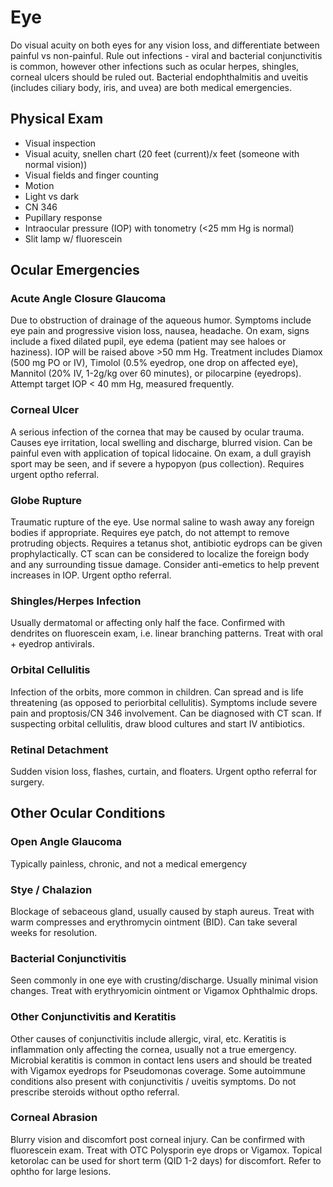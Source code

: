 # Eye 
Do visual acuity on both eyes for any vision loss, and differentiate between painful vs non-painful. Rule out infections - viral and bacterial conjunctivitis is common, however other infections such as ocular herpes, shingles, corneal ulcers should be ruled out. Bacterial endophthalmitis and uveitis (includes ciliary body, iris, and uvea) are both medical emergencies. 

## Physical Exam
- Visual inspection
- Visual acuity, snellen chart (20 feet (current)/x feet (someone with normal vision))
- Visual fields and finger counting
- Motion
- Light vs dark
- CN 346
- Pupillary response
- Intraocular pressure (IOP) with tonometry (<25 mm Hg is normal)
- Slit lamp w/ fluorescein

## Ocular Emergencies
### Acute Angle Closure Glaucoma
Due to obstruction of drainage of the aqueous humor. Symptoms include eye pain and progressive vision loss, nausea, headache. On exam, signs include a fixed dilated pupil, eye edema (patient may see haloes or haziness). IOP will be raised above >50 mm Hg. Treatment includes Diamox (500 mg PO or IV), Timolol (0.5% eyedrop, one drop on affected eye), Mannitol (20% IV, 1-2g/kg over 60 minutes), or pilocarpine (eyedrops). Attempt target IOP < 40 mm Hg, measured frequently.

### Corneal Ulcer
A serious infection of the cornea that may be caused by ocular trauma. Causes eye irritation, local swelling and discharge, blurred vision. Can be painful even with application of topical lidocaine. On exam, a dull grayish sport may be seen, and if severe a hypopyon (pus collection). Requires urgent optho referral. 

### Globe Rupture
Traumatic rupture of the eye. Use normal saline to wash away any foreign bodies if appropriate. Requires eye patch, do not attempt to remove protruding objects. Requires a tetanus shot, antibiotic eydrops can be given prophylactically. CT scan can be considered to localize the foreign body and any surrounding tissue damage. Consider anti-emetics to help prevent increases in IOP. Urgent optho referral.

### Shingles/Herpes Infection
Usually dermatomal or affecting only half the face. Confirmed with dendrites on fluorescein exam, i.e. linear branching patterns. Treat with oral + eyedrop antivirals.

### Orbital Cellulitis
Infection of the orbits, more common in children. Can spread and is life threatening (as opposed to periorbital cellulitis). Symptoms include severe pain and proptosis/CN 346 involvement. Can be diagnosed with CT scan. If suspecting orbital cellulitis, draw blood cultures and start IV antibiotics. 

### Retinal Detachment
Sudden vision loss, flashes, curtain, and floaters. Urgent optho referral for surgery. 

## Other Ocular Conditions
### Open Angle Glaucoma
Typically painless, chronic, and not a medical emergency

### Stye / Chalazion
Blockage of sebaceous gland, usually caused by staph aureus. Treat with warm compresses and erythromycin ointment (BID). Can take several weeks for resolution. 

### Bacterial Conjunctivitis
Seen commonly in one eye with crusting/discharge. Usually minimal vision changes. Treat with erythryomicin ointment or Vigamox Ophthalmic drops. 

### Other Conjunctivitis and Keratitis
Other causes of conjunctivitis include allergic, viral, etc. Keratitis is inflammation only affecting the cornea, usually not a true emergency. Microbial keratitis is common in contact lens users and should be treated with Vigamox eyedrops for Pseudomonas coverage. Some autoimmune conditions also present with conjunctivitis / uveitis symptoms. Do not prescribe steroids without optho referral.

### Corneal Abrasion
Blurry vision and discomfort post corneal injury. Can be confirmed with fluorescein exam. Treat with OTC Polysporin eye drops or Vigamox. Topical ketorolac can be used for short term (QID 1-2 days) for discomfort. Refer to ophtho for large lesions.
